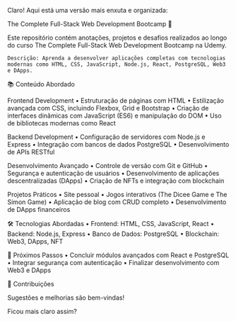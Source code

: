 Claro! Aqui está uma versão mais enxuta e organizada:

The Complete Full-Stack Web Development Bootcamp 🚀

Este repositório contém anotações, projetos e desafios realizados ao longo do curso The Complete Full-Stack Web Development Bootcamp na Udemy.

	Descrição: Aprenda a desenvolver aplicações completas com tecnologias modernas como HTML, CSS, JavaScript, Node.js, React, PostgreSQL, Web3 e DApps.

📚 Conteúdo Abordado

Frontend Development
	•	Estruturação de páginas com HTML
	•	Estilização avançada com CSS, incluindo Flexbox, Grid e Bootstrap
	•	Criação de interfaces dinâmicas com JavaScript (ES6) e manipulação do DOM
	•	Uso de bibliotecas modernas como React

Backend Development
	•	Configuração de servidores com Node.js e Express
	•	Integração com bancos de dados PostgreSQL
	•	Desenvolvimento de APIs RESTful

Desenvolvimento Avançado
	•	Controle de versão com Git e GitHub
	•	Segurança e autenticação de usuários
	•	Desenvolvimento de aplicações descentralizadas (DApps)
	•	Criação de NFTs e integração com blockchain

Projetos Práticos
	•	Site pessoal
	•	Jogos interativos (The Dicee Game e The Simon Game)
	•	Aplicação de blog com CRUD completo
	•	Desenvolvimento de DApps financeiros

🛠️ Tecnologias Abordadas
	•	Frontend: HTML, CSS, JavaScript, React
	•	Backend: Node.js, Express
	•	Banco de Dados: PostgreSQL
	•	Blockchain: Web3, DApps, NFT

🌟 Próximos Passos
	•	Concluir módulos avançados com React e PostgreSQL
	•	Integrar segurança com autenticação
	•	Finalizar desenvolvimento com Web3 e DApps

📢 Contribuições

Sugestões e melhorias são bem-vindas!

Ficou mais claro assim?